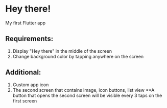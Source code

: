 # Hey there!

My first Flutter app

## Requirements:

1. Display "Hey there" in the middle of the screen
2. Change background color by tapping anywhere on the screen

## Additional:

1. Custom app icon
2. The second screen that contains image, icon buttons, list view
  **A button that opens the second screen will be visible every 3 taps on the first screen
